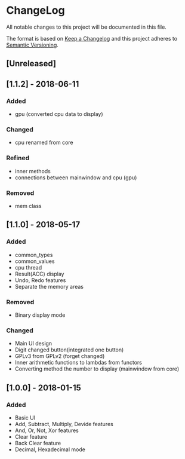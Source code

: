 # ChangeLog
All notable changes to this project will be documented in this file.

The format is based on [Keep a Changelog](http://keepachangelog.com/en/1.0.0/)
and this project adheres to [Semantic Versioning](http://semver.org/spec/v2.0.0.html).

## [Unreleased]

## [1.1.2] - 2018-06-11
### Added
- gpu (converted cpu data to display)

### Changed
- cpu renamed from core

### Refined
- inner methods
- connections between mainwindow and cpu (gpu)

### Removed
- mem class

## [1.1.0] - 2018-05-17
### Added
- common_types
- common_values
- cpu thread
- Result(ACC) display
- Undo, Redo features
- Separate the memory areas

### Removed
- Binary display mode

### Changed
- Main UI design
- Digit changed button(integrated one button)
- GPLv3 from GPLv2 (forget changed)
- Inner arithmetic functions to lambdas from functors
- Converting method the number to display (mainwindow from core)

## [1.0.0] - 2018-01-15
### Added
- Basic UI
- Add, Subtract, Multiply, Devide features
- And, Or, Not, Xor features
- Clear feature
- Back Clear feature
- Decimal, Hexadecimal mode
